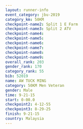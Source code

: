 ```yaml
---
layout: runner-info 
event_category: jbu-2019 
category_km: 50KM 
checkpoint-name2: Split 1 E Farm 
checkpoint-name3: Split 2 ATV 
checkpoint-name4: 
checkpoint-name5: 
checkpoint-name6: 
checkpoint-name7: 
checkpoint-name8: 
checkpoint-name9: 
overall_rank: 203
gender_rank: 170
category_rank: 55
bib: 52019
name: AW TUCK MING
category: 50KM Men Veteran
gender: Male
time: 9-21-15
start: 0-00.0
checkpoint2: 4-12-55
checkpoint3: 8-29-25
finish: 9-21-15
country: Malaysia
---
```

